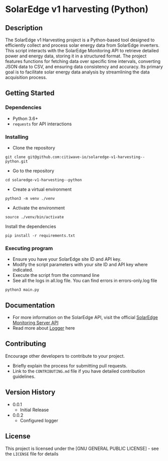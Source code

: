 # SolarEdge v1 harvesting (Python)

## Description
The SolarEdge v1 Harvesting project is a Python-based tool designed to efficiently collect and process solar energy data from SolarEdge inverters.
This script interacts with the SolarEdge Monitoring API to retrieve detailed power and energy data, storing it in a structured format.
The project features functions for fetching data over specific time intervals, converting JSON data to CSV, and ensuring data consistency and accuracy.
Its primary goal is to facilitate solar energy data analysis by streamlining the data acquisition process.

## Getting Started

### Dependencies
- Python 3.6+
- `requests` for API interactions

### Installing
- Clone the repository 
```shell
git clone git@github.com:citiwave-io/solaredge-v1-harvesting--python.git
```
- Go to the repository
```shell
cd solaredge-v1-harvesting--python
```
- Create a virtual environment

```shell
python3 -m venv ./venv
```
- Activate the environment
```shell
source ./venv/bin/activate
```
Install the dependencies
```shell
pip install -r requirements.txt
```

### Executing program
- Ensure you have your SolarEdge site ID and API key.  
- Modify the script parameters with your site ID and API key where indicated.  
- Execute the script from the command line
- See all the logs in all.log file. You can find errors in errors-only.log file
```shell
python3 main.py
```

## Documentation
- For more information on the SolarEdge API, visit the official [SolarEdge Monitoring Server API](https://knowledge-center.solaredge.com/sites/kc/files/se_monitoring_api.pdf)  
- Read more about [Logger](docs/Logger.md) here
## Contributing
Encourage other developers to contribute to your project.
- Briefly explain the process for submitting pull requests.
- Link to the `CONTRIBUTING.md` file if you have detailed contribution guidelines.

## Version History
- 0.0.1
  - Initial Release
- 0.0.2
  - Configured logger

## License
This project is licensed under the [GNU GENERAL PUBLIC LICENSE] - see the `LICENSE` file for details

